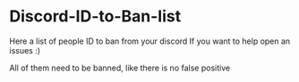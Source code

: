 # Discord-ID-to-Ban-list
Here a list of people ID to ban from your discord
If you want to help open an issues :)

All of them need to be banned, like there is no false positive
